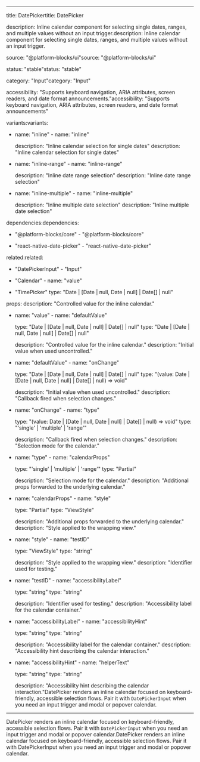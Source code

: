 ------

title: DatePickertitle: DatePicker

description: Inline calendar component for selecting single dates, ranges, and multiple values without an input trigger.description: Inline calendar component for selecting single dates, ranges, and multiple values without an input trigger.

source: "@platform-blocks/ui"source: "@platform-blocks/ui"

status: "stable"status: "stable"

category: "Input"category: "Input"

accessibility: "Supports keyboard navigation, ARIA attributes, screen readers, and date format announcements."accessibility: "Supports keyboard navigation, ARIA attributes, screen readers, and date format announcements"

variants:variants:

  - name: "inline"  - name: "inline"

    description: "Inline calendar selection for single dates"    description: "Inline calendar selection for single dates"

  - name: "inline-range"  - name: "inline-range"

    description: "Inline date range selection"    description: "Inline date range selection"

  - name: "inline-multiple"  - name: "inline-multiple"

    description: "Inline multiple date selection"    description: "Inline multiple date selection"

dependencies:dependencies:

  - "@platform-blocks/core"  - "@platform-blocks/core"

  - "react-native-date-picker"  - "react-native-date-picker"

related:related:

  - "DatePickerInput"  - "Input"

  - "Calendar"  - name: "value"

  - "TimePicker"    type: "Date | [Date | null, Date | null] | Date[] | null"

props:    description: "Controlled value for the inline calendar."

  - name: "value"  - name: "defaultValue"

    type: "Date | [Date | null, Date | null] | Date[] | null"    type: "Date | [Date | null, Date | null] | Date[] | null"

    description: "Controlled value for the inline calendar."    description: "Initial value when used uncontrolled."

  - name: "defaultValue"  - name: "onChange"

    type: "Date | [Date | null, Date | null] | Date[] | null"    type: "(value: Date | [Date | null, Date | null] | Date[] | null) => void"

    description: "Initial value when used uncontrolled."    description: "Callback fired when selection changes."

  - name: "onChange"  - name: "type"

    type: "(value: Date | [Date | null, Date | null] | Date[] | null) => void"    type: "'single' | 'multiple' | 'range'"

    description: "Callback fired when selection changes."    description: "Selection mode for the calendar."

  - name: "type"  - name: "calendarProps"

    type: "'single' | 'multiple' | 'range'"    type: "Partial<CalendarProps>"

    description: "Selection mode for the calendar."    description: "Additional props forwarded to the underlying calendar."

  - name: "calendarProps"  - name: "style"

    type: "Partial<CalendarProps>"    type: "ViewStyle"

    description: "Additional props forwarded to the underlying calendar."    description: "Style applied to the wrapping view."

  - name: "style"  - name: "testID"

    type: "ViewStyle"    type: "string"

    description: "Style applied to the wrapping view."    description: "Identifier used for testing."

  - name: "testID"  - name: "accessibilityLabel"

    type: "string"    type: "string"

    description: "Identifier used for testing."    description: "Accessibility label for the calendar container."

  - name: "accessibilityLabel"  - name: "accessibilityHint"

    type: "string"    type: "string"

    description: "Accessibility label for the calendar container."    description: "Accessibility hint describing the calendar interaction."

  - name: "accessibilityHint"  - name: "helperText"

    type: "string"    type: "string"

    description: "Accessibility hint describing the calendar interaction."DatePicker renders an inline calendar focused on keyboard-friendly, accessible selection flows. Pair it with `DatePickerInput` when you need an input trigger and modal or popover calendar.

------



DatePicker renders an inline calendar focused on keyboard-friendly, accessible selection flows. Pair it with `DatePickerInput` when you need an input trigger and modal or popover calendar.DatePicker renders an inline calendar focused on keyboard-friendly, accessible selection flows. Pair it with DatePickerInput when you need an input trigger and modal or popover calendar.

